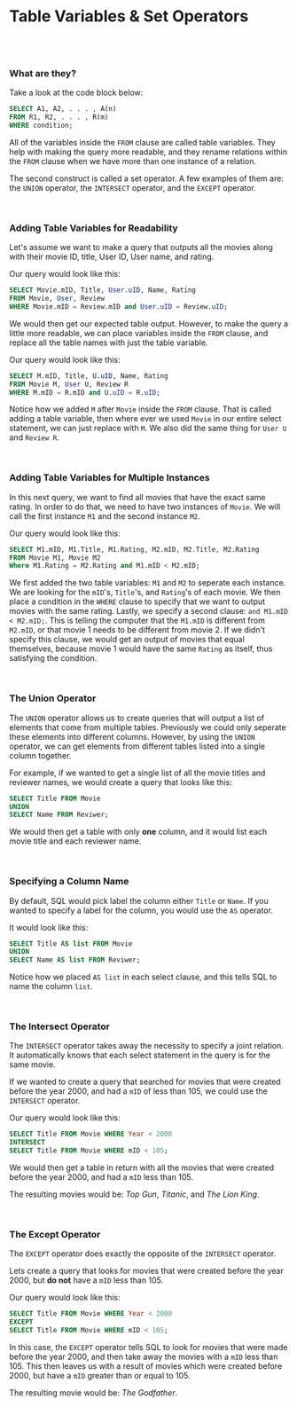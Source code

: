 # Table Variables & Set Operators

<br>
<br>

### What are they?

Take a look at the code block below:

```sql
SELECT A1, A2, . . . , A(n)
FROM R1, R2, . . . , R(m)
WHERE condition;
```

All of the variables inside the `FROM` clause are called table variables. They help with making the query more readable, and they rename relations within the `FROM` clause when we have more than one instance of a relation.

The second construct is called a set operator. A few examples of them are: the `UNION` operator, the `INTERSECT` operator, and the `EXCEPT` operator.

<br>

### Adding Table Variables for Readability

Let's assume we want to make a query that outputs all the movies along with their movie ID, title, User ID, User name, and rating.

Our query would look like this:

```sql
SELECT Movie.mID, Title, User.uID, Name, Rating
FROM Movie, User, Review
WHERE Movie.mID = Review.mID and User.uID = Review.uID;
```

We would then get our expected table output. However, to make the query a little more readable, we can place variables inside the `FROM` clause, and replace all the table names with just the table variable.

Our query would look like this:

```sql
SELECT M.mID, Title, U.uID, Name, Rating
FROM Movie M, User U, Review R
WHERE M.mID = R.mID and U.uID = R.uID;
```

Notice how we added `M` after `Movie` inside the `FROM` clause. That is called adding a table variable, then where ever we used `Movie` in our entire select statement, we can just replace with `M`. We also did the same thing for `User U` and `Review R`.

<br>

### Adding Table Variables for Multiple Instances

In this next query, we want to find all movies that have the exact same rating. In order to do that, we need to have two instances of `Movie`. We will call the first instance `M1` and the second instance `M2`.

Our query would look like this:

```sql
SELECT M1.mID, M1.Title, M1.Rating, M2.mID, M2.Title, M2.Rating
FROM Movie M1, Movie M2
Where M1.Rating = M2.Rating and M1.mID < M2.mID;
```

We first added the two table variables: `M1` and `M2` to seperate each instance. We are looking for the `mID`'s, `Title`'s, and `Rating`'s of each movie. We then place a condition in the `WHERE` clause to specify that we want to output movies with the same rating. Lastly, we specify a second clause: `and M1.mID < M2.mID;`. This is telling the computer that the `M1.mID` is different from `M2.mID`, or that movie 1 needs to be different from movie 2. If we didn't specify this clause, we would get an output of movies that equal themselves, because movie 1 would have the same `Rating` as itself, thus satisfying the condition.

<br>

### The Union Operator

The `UNION` operator allows us to create queries that will output a list of elements that come from multiple tables. Previously we could only seperate these elements into different columns. However, by using the `UNION` operator, we can get elements from different tables listed into a single column together.

For example, if we wanted to get a single list of all the movie titles and reviewer names, we would create a query that looks like this:

```sql
SELECT Title FROM Movie
UNION
SELECT Name FROM Reviwer;
```

We would then get a table with only **one** column, and it would list each movie title and each reviewer name.

<br>

### Specifying a Column Name

By default, SQL would pick label the column either `Title` or `Name`. If you wanted to specify a label for the column, you would use the `AS` operator.

It would look like this:

```sql
SELECT Title AS list FROM Movie
UNION
SELECT Name AS list FROM Reviwer;
```

Notice how we placed `AS list` in each select clause, and this tells SQL to name the column `list`.

<br>

### The Intersect Operator

The `INTERSECT` operator takes away the necessity to specify a joint relation. It automatically knows that each select statement in the query is for the same movie.

If we wanted to create a query that searched for movies that were created before the year 2000, and had a `mID` of less than 105, we could use the `INTERSECT` operator.

Our query would look like this:

```sql
SELECT Title FROM Movie WHERE Year < 2000
INTERSECT
SELECT Title FROM Movie WHERE mID < 105;
```

We would then get a table in return with all the movies that were created before the year 2000, and had a `mID` less than 105.

The resulting movies would be: *Top Gun*, *Titanic*, and *The Lion King*.

<br>

### The Except Operator

The `EXCEPT` operator does exactly the opposite of the `INTERSECT` operator.

Lets create a query that looks for movies that were created before the year 2000, but **do not** have a `mID` less than 105.

Our query would look like this:

```sql
SELECT Title FROM Movie WHERE Year < 2000
EXCEPT
SELECT Title FROM Movie WHERE mID < 105;
```

In this case, the `EXCEPT` operator tells SQL to look for movies that were made before the year 2000, and then take away the movies with a `mID` less than 105. This then leaves us with a result of movies which were created before 2000, but have a `mID` greater than or equal to 105.

The resulting movie would be: *The Godfather*.
